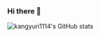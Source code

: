 ### Hi there 👋
![kangyuri1114's GitHub stats](https://github-readme-stats.vercel.app/api?username=kangyuri1114&show_icons=true&theme=dracula)

<!--
**kangyuri1114/kangyuri1114** is a ✨ _special_ ✨ repository because its `README.md` (this file) appears on your GitHub profile.
Here are some ideas to get you started:

- 🔭 I’m currently working on ...
- 🌱 I’m currently learning ...
- 👯 I’m looking to collaborate on ...
- 🤔 I’m looking for help with ...
- 💬 Ask me about ...
- 📫 How to reach me: ...
- 😄 Pronouns: ...
- ⚡ Fun fact: ...
-->
